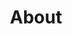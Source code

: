 ---
layout: page
title: About
nav: true
nav_order: 1
dropdown: true
children: 
    - title: About me
      permalink: /about-me/
    - title: divider
    - title: My Education
      permalink: /my-education/
    - title: divider
    - title: My Teachers
      permalink: /my-teachers/
    - title: divider
    - title: Research Interests
      permalink: /research-interests/
    - title: divider
    - title: PhD Thesis
      permalink: /phd-thesis/
    - title: divider
    - title: Publications
      permalink: /publications/
    - title: divider
    - title: Research Papers
      permalink: /research-papers/
    - title: divider
    - title: Work in Progress
      permalink: /work-in-progress/
    - title: divider
    - title: Important Links
      permalink: /important-links/
    - title: divider
    - title: Resume
      permalink: /resume/
    - title: divider
    - title: IPA Chart
      permalink: /ipa-chart/
    - title: divider
    - title: Greenberg's Universals
      permalink: /greenbergs-universals/
    - title: divider
    - title: Data Template for Field-Methods
      permalink: /data-template-for-field-methods/
    - title: divider
    - title: Why should we study Linguistics?
      permalink: /why-should-we-study-linguistics/
    - title: divider
    - title: Language Families at a glance
      permalink: /language-families-at-a-glance/
    - title: divider
    - title: Design Features (Hockett 1960)
      permalink: /design-features/
    - title: divider
    - title: C.S.Pierce's Classification of Sign
      permalink: /pierces-classification-of-sign/
---